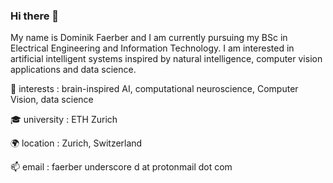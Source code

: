 ### Hi there 👋

My name is Dominik Faerber and I am currently pursuing my BSc in Electrical Engineering and Information Technology. I am interested in artificial intelligent systems inspired by natural intelligence, computer vision applications and data science.

🧠 interests  : brain-inspired AI, computational neuroscience, Computer Vision, data science

🎓 university : ETH Zurich

🌍 location   : Zurich, Switzerland

📫 email      : faerber underscore d at protonmail dot com
